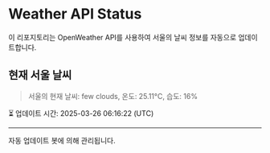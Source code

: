 
# Weather API Status

이 리포지토리는 OpenWeather API를 사용하여 서울의 날씨 정보를 자동으로 업데이트합니다.

## 현재 서울 날씨
> 서울의 현재 날씨: few clouds, 온도: 25.11°C, 습도: 16%

⏳ 업데이트 시간: 2025-03-26 06:16:22 (UTC)

---
자동 업데이트 봇에 의해 관리됩니다.
